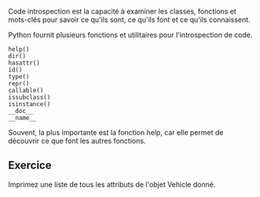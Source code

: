 Code introspection est la capacité à examiner les classes, fonctions et mots-clés pour savoir ce qu'ils sont, ce qu'ils font et ce qu'ils connaissent.

Python fournit plusieurs fonctions et utilitaires pour l'introspection de code.

    help()
    dir() 
    hasattr() 
    id() 
    type() 
    repr() 
    callable() 
    issubclass() 
    isinstance() 
    __doc__ 
    __name__ 
    

Souvent, la plus importante est la fonction help, car elle permet de découvrir ce que font les autres fonctions.

Exercice
--------

Imprimez une liste de tous les attributs de l'objet Vehicle donné.